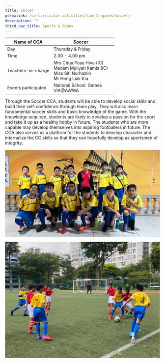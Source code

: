 ```yaml
---
title: Soccer
permalink: /co-curricular-activities/sports-games/soccer/
description: ""
third_nav_title: Sports & Games
---
```

|Name of CCA | Soccer |  |
| -------- | ----------- | ----------------- |
|Day | Thursday & Friday  | 
| Time |2.00 - 4.00 pm || 
|Teachers-in-charge | Mrs Chua Puay Hwa (IC)<br/>Madam Muliyati Kamis (IC) <br/> Miss Siti Nurhazlin <br/>Mr Heng Liak Kia | 
|Events participated    |National School  Games<br/>VIA@AWWA

<p>Through the Soccer CCA, students will be able to develop social skills and build their self-confidence through team play. They will also learn fundamental soccer skills and basic knowledge of the game. With the knowledge acquired, students are likely to develop a passion for the sport and take it up as a healthy hobby in future. The students who are more capable may develop themselves into aspiring footballers in future. The CCA also serves as a platform for the students to develop character and internalize the CC skills so that they can hopefully develop as sportsmen of integrity.</p>

![](/images/CoCurricularActivities/Scoccer/Soccer%201.jpeg)

![](/images/CoCurricularActivities/Scoccer/Soccer%2016.jpeg)